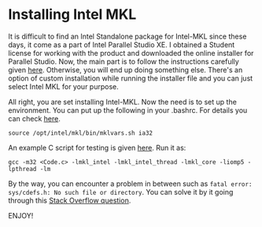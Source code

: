 # Installing Intel MKL

It is difficult to find an Intel Standalone package for Intel-MKL since these days, it come as a part of Intel Parallel Studio XE. I obtained a Student license for working with the product and downloaded the online installer for Parallel Studio. Now, the main part is to follow the instructions carefully given [here]( https://software.intel.com/sites/default/files/managed/17/53/parallel-studio-xe-2018-install-guide-linux.pdf). Otherwise, you will end up doing something else. There's an option of custom installation while running the installer file and you can just select Intel MKL for your purpose. 

All right, you are set installing Intel-MKL. Now the need is to set up the environment. You can put up the following in your .bashrc. For details you can check [here](https://software.intel.com/en-us/articles/intel-mkl-111-getting-started#Environment).
```
source /opt/intel/mkl/bin/mklvars.sh ia32
```

An example C script for testing is given [here](https://software.intel.com/en-us/mkl-tutorial-c-multiplying-matrices-using-dgemm#9CEED00C-1A85-4AC0-8AF8-BE2AFEF0E603). Run it as:
```
gcc -m32 <Code.c> -lmkl_intel -lmkl_intel_thread -lmkl_core -liomp5 -lpthread -lm
```

By the way, you can encounter a problem in between such as `fatal error: sys/cdefs.h: No such file or directory`. You can solve it by it going through this [Stack Overflow question](https://askubuntu.com/questions/470796/fatal-error-sys-cdefs-h-no-such-file-or-directory).

ENJOY!
